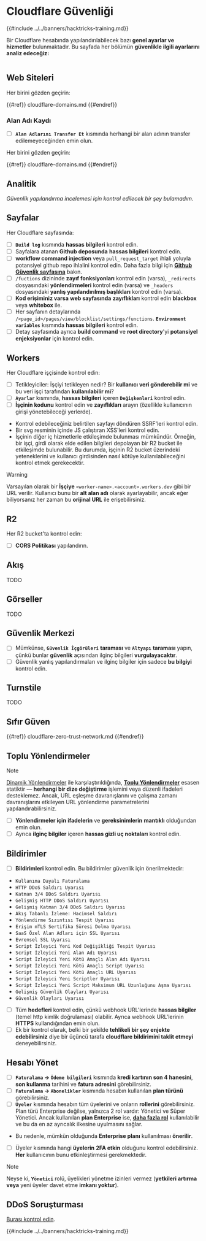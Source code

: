 # Cloudflare Güvenliği

{{#include ../../banners/hacktricks-training.md}}

Bir Cloudflare hesabında yapılandırılabilecek bazı **genel ayarlar ve hizmetler** bulunmaktadır. Bu sayfada her bölümün **güvenlikle ilgili ayarlarını analiz edeceğiz:**

<figure><img src="../../images/image (117).png" alt=""><figcaption></figcaption></figure>

## Web Siteleri

Her birini gözden geçirin:

{{#ref}}
cloudflare-domains.md
{{#endref}}

### Alan Adı Kaydı

- [ ] **`Alan Adlarını Transfer Et`** kısmında herhangi bir alan adının transfer edilemeyeceğinden emin olun.

Her birini gözden geçirin:

{{#ref}}
cloudflare-domains.md
{{#endref}}

## Analitik

_Güvenlik yapılandırma incelemesi için kontrol edilecek bir şey bulamadım._

## Sayfalar

Her Cloudflare sayfasında:

- [ ] **`Build log`** kısmında **hassas bilgileri** kontrol edin.
- [ ] Sayfalara atanan **Github deposunda** **hassas bilgileri** kontrol edin.
- [ ] **workflow command injection** veya `pull_request_target` ihlali yoluyla potansiyel github repo ihlalini kontrol edin. Daha fazla bilgi için [**Github Güvenlik sayfasına**](../github-security/) bakın.
- [ ] `/fuctions` dizininde **zayıf fonksiyonları** kontrol edin (varsa), `_redirects` dosyasındaki **yönlendirmeleri** kontrol edin (varsa) ve `_headers` dosyasındaki **yanlış yapılandırılmış başlıkları** kontrol edin (varsa).
- [ ] **Kod erişiminiz varsa** **web sayfasında** **zayıflıkları** kontrol edin **blackbox** veya **whitebox** ile.
- [ ] Her sayfanın detaylarında `/<page_id>/pages/view/blocklist/settings/functions`. **`Environment variables`** kısmında **hassas bilgileri** kontrol edin.
- [ ] Detay sayfasında ayrıca **build command** ve **root directory**'yi **potansiyel enjeksiyonlar** için kontrol edin.

## **Workers**

Her Cloudflare işçisinde kontrol edin:

- [ ] Tetikleyiciler: İşçiyi tetikleyen nedir? Bir **kullanıcı veri gönderebilir mi** ve bu veri işçi tarafından **kullanılabilir mi**?
- [ ] **`Ayarlar`** kısmında, **hassas bilgileri** içeren **`Değişkenleri`** kontrol edin.
- [ ] **İşçinin kodunu** kontrol edin ve **zayıflıkları** arayın (özellikle kullanıcının girişi yönetebileceği yerlerde).
- Kontrol edebileceğiniz belirtilen sayfayı döndüren SSRF'leri kontrol edin.
- Bir svg resminin içinde JS çalıştıran XSS'leri kontrol edin.
- İşçinin diğer iç hizmetlerle etkileşimde bulunması mümkündür. Örneğin, bir işçi, girdi olarak elde edilen bilgileri depolayan bir R2 bucket ile etkileşimde bulunabilir. Bu durumda, işçinin R2 bucket üzerindeki yeteneklerini ve kullanıcı girdisinden nasıl kötüye kullanılabileceğini kontrol etmek gerekecektir.

> [!WARNING]
> Varsayılan olarak bir **İşçiye** `<worker-name>.<account>.workers.dev` gibi bir URL verilir. Kullanıcı bunu bir **alt alan adı** olarak ayarlayabilir, ancak eğer biliyorsanız her zaman bu **orijinal URL** ile erişebilirsiniz.

## R2

Her R2 bucket'ta kontrol edin:

- [ ] **CORS Politikası** yapılandırın.

## Akış

TODO

## Görseller

TODO

## Güvenlik Merkezi

- [ ] Mümkünse, **`Güvenlik İçgörüleri`** **taraması** ve **`Altyapı`** **taraması** yapın, çünkü bunlar **güvenlik** açısından ilginç bilgileri **vurgulayacaktır**.
- [ ] Güvenlik yanlış yapılandırmaları ve ilginç bilgiler için sadece **bu bilgiyi** kontrol edin.

## Turnstile

TODO

## **Sıfır Güven**

{{#ref}}
cloudflare-zero-trust-network.md
{{#endref}}

## Toplu Yönlendirmeler

> [!NOTE]
> [Dinamik Yönlendirmeler](https://developers.cloudflare.com/rules/url-forwarding/dynamic-redirects/) ile karşılaştırıldığında, [**Toplu Yönlendirmeler**](https://developers.cloudflare.com/rules/url-forwarding/bulk-redirects/) esasen statiktir — **herhangi bir dize değiştirme** işlemini veya düzenli ifadeleri desteklemez. Ancak, URL eşleşme davranışlarını ve çalışma zamanı davranışlarını etkileyen URL yönlendirme parametrelerini yapılandırabilirsiniz.

- [ ] **Yönlendirmeler için** **ifadelerin** ve **gereksinimlerin** **mantıklı** olduğundan emin olun.
- [ ] Ayrıca **ilginç bilgiler** içeren **hassas gizli uç noktaları** kontrol edin.

## Bildirimler

- [ ] **Bildirimleri** kontrol edin. Bu bildirimler güvenlik için önerilmektedir:
- `Kullanıma Dayalı Faturalama`
- `HTTP DDoS Saldırı Uyarısı`
- `Katman 3/4 DDoS Saldırı Uyarısı`
- `Gelişmiş HTTP DDoS Saldırı Uyarısı`
- `Gelişmiş Katman 3/4 DDoS Saldırı Uyarısı`
- `Akış Tabanlı İzleme: Hacimsel Saldırı`
- `Yönlendirme Sızıntısı Tespit Uyarısı`
- `Erişim mTLS Sertifika Süresi Dolma Uyarısı`
- `SaaS Özel Alan Adları için SSL Uyarısı`
- `Evrensel SSL Uyarısı`
- `Script İzleyici Yeni Kod Değişikliği Tespit Uyarısı`
- `Script İzleyici Yeni Alan Adı Uyarısı`
- `Script İzleyici Yeni Kötü Amaçlı Alan Adı Uyarısı`
- `Script İzleyici Yeni Kötü Amaçlı Script Uyarısı`
- `Script İzleyici Yeni Kötü Amaçlı URL Uyarısı`
- `Script İzleyici Yeni Scriptler Uyarısı`
- `Script İzleyici Yeni Script Maksimum URL Uzunluğunu Aşma Uyarısı`
- `Gelişmiş Güvenlik Olayları Uyarısı`
- `Güvenlik Olayları Uyarısı`
- [ ] Tüm **hedefleri** kontrol edin, çünkü webhook URL'lerinde **hassas bilgiler** (temel http kimlik doğrulaması) olabilir. Ayrıca webhook URL'lerinin **HTTPS** kullandığından emin olun.
- [ ] Ek bir kontrol olarak, belki bir şekilde **tehlikeli bir şey enjekte edebilirsiniz** diye bir üçüncü tarafa **cloudflare bildirimini taklit etmeyi** deneyebilirsiniz.

## Hesabı Yönet

- [ ] **`Faturalama` -> `Ödeme bilgileri`** kısmında **kredi kartının son 4 hanesini**, **son kullanma** tarihini ve **fatura adresini** görebilirsiniz.
- [ ] **`Faturalama` -> `Abonelikler`** kısmında hesabın kullanılan **plan türünü** görebilirsiniz.
- [ ] **`Üyeler`** kısmında hesabın tüm üyelerini ve onların **rollerini** görebilirsiniz. Plan türü Enterprise değilse, yalnızca 2 rol vardır: Yönetici ve Süper Yönetici. Ancak kullanılan **plan Enterprise** ise, [**daha fazla rol**](https://developers.cloudflare.com/fundamentals/account-and-billing/account-setup/account-roles/) kullanılabilir ve bu da en az ayrıcalık ilkesine uyulmasını sağlar.
- Bu nedenle, mümkün olduğunda **Enterprise planı** kullanılması **önerilir**.
- [ ] Üyeler kısmında hangi **üyelerin** **2FA etkin** olduğunu kontrol edebilirsiniz. **Her** kullanıcının bunu etkinleştirmesi gerekmektedir.

> [!NOTE]
> Neyse ki, **`Yönetici`** rolü, üyelikleri yönetme izinleri vermez (**yetkileri artırma veya** yeni üyeler davet etme **imkanı yoktur**).

## DDoS Soruşturması

[Burası kontrol edin](cloudflare-domains.md#cloudflare-ddos-protection).

{{#include ../../banners/hacktricks-training.md}}
